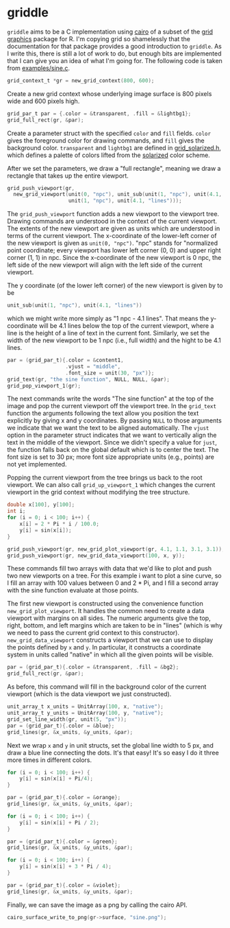 griddle
=======

`griddle` aims to be a C implementation using [cairo](http://cairographics.org/) of a subset of the [grid graphics](http://www.stat.auckland.ac.nz/~paul/grid/grid.html) package for R. I'm copying grid so shamelessly that the documentation for that package provides a good introduction to `griddle`. As I write this, there is still a lot of work to do, but enough bits are implemented that I can give you an idea of what I'm going for. The following code is taken from [examples/sine.c](https://github.com/jotok/griddle/blob/master/examples/sine.c).

```c
grid_context_t *gr = new_grid_context(800, 600);
```

Create a new grid context whose underlying image surface is 800 pixels wide and 600 pixels high.

```c
grid_par_t par = {.color = &transparent, .fill = &lightbg1};
grid_full_rect(gr, &par);
```

Create a parameter struct with the specified `color` and `fill` fields. `color` gives the foreground color for drawing commands, and `fill` gives the background color. `transparent` and `lightbg1` are defined in [grid\_solarized.h](https://github.com/jotok/griddle/blob/master/grid_solarized.h), which defines a palette of colors lifted from the [solarized](http://ethanschoonover.com/solarized) color scheme.

After we set the parameters, we draw a "full rectangle", meaning we draw a rectangle that takes up the entire viewport.

```c
grid_push_viewport(gr,
  new_grid_viewport(unit(0, "npc"), unit_sub(unit(1, "npc"), unit(4.1, "lines")),
                    unit(1, "npc"), unit(4.1, "lines")));
```

The `grid_push_viewport` function adds a new viewport to the viewport tree. Drawing commands are understood in the context of the current viewport. The extents of the new viewport are given as units which are understood in terms of the current viewport. The x-coordinate of the lower-left corner of the new viewport is given as `unit(0, "npc")`. "npc" stands for "normalized point coordinate; every viewport has lower left corner (0, 0) and upper right corner (1, 1) in npc. Since the x-coordinate of the new viewport is 0 npc, the left side of the new viewport will align with the left side of the current viewport.

The y coordinate (of the lower left corner) of the new viewport is given by to be

```c
unit_sub(unit(1, "npc"), unit(4.1, "lines"))
```

which we might write more simply as "1 npc - 4.1 lines". That means the y-coordinate will be 4.1 lines below the top of the current viewport, where a line is the height of a line of text in the current font. Similarly, we set the width of the new viewport to be 1 npc (i.e., full width) and the hight to be 4.1 lines.

```c
par = (grid_par_t){.color = &content1, 
                   .vjust = "middle", 
                   .font_size = unit(30, "px")};
grid_text(gr, "the sine function", NULL, NULL, &par);
grid_pop_viewport_1(gr);
```

The next commands write the words "The sine function" at the top of the image and pop the current viewport off the viewport tree. In the `grid_text` function the arguments following the text allow you position the text explicitly by giving x and y coordinates. By passing `NULL` to those arguments we indicate that we want the text to be aligned automatically. The `vjust` option in the parameter struct indicates that we want to vertically align the text in the middle of the viewport. Since we didn't specify a value for `just`, the function falls back on the global default which is to center the text. The font size is set to 30 px; more font size appropriate units (e.g., points) are not yet implemented.

Popping the current viewport from the tree brings us back to the root viewport. We can also call `grid_up_viewport_1` which changes the current viewport in the grid context without modifying the tree structure.

```c
double x[100], y[100];
int i;
for (i = 0; i < 100; i++) {
    x[i] = 2 * Pi * i / 100.0;
    y[i] = sin(x[i]);
}

grid_push_viewport(gr, new_grid_plot_viewport(gr, 4.1, 1.1, 3.1, 3.1));
grid_push_viewport(gr, new_grid_data_viewport(100, x, y));
```

These commands fill two arrays with data that we'd like to plot and push two new viewports on a tree. For this example i want to plot a sine curve, so I fill an array with 100 values between 0 and 2 * Pi, and I fill a second array with the sine function evaluate at those points.

The first new viewport is constructed using the convenience function `new_grid_plot_viewport`. It handles the common need to create a data viewport with margins on all sides. The numeric arguments give the top, right, bottom, and left margins which are taken to be in "lines" (which is why we need to pass the current grid context to this constructor). `new_grid_data_viewport` constructs a viewport that we can use to display the points defined by `x` and `y`. In particular, it constructs a coordinate system in units called "native" in which all the given points will be visible.

```c
par = (grid_par_t){.color = &transparent, .fill = &bg2};
grid_full_rect(gr, &par);
```

As before, this command will fill in the background color of the current viewport (which is the data viewport we just constructed).

```c
unit_array_t x_units = UnitArray(100, x, "native");
unit_array_t y_units = UnitArray(100, y, "native");
grid_set_line_width(gr, unit(5, "px"));
par = (grid_par_t){.color = &blue};
grid_lines(gr, &x_units, &y_units, &par);
```

Next we wrap `x` and `y` in unit structs, set the global line width to 5 px, and draw a blue line connecting the dots. It's that easy! It's so easy I do it three more times in different colors.

```c
for (i = 0; i < 100; i++) {
    y[i] = sin(x[i] + Pi/4);
}

par = (grid_par_t){.color = &orange};
grid_lines(gr, &x_units, &y_units, &par);

for (i = 0; i < 100; i++) {
    y[i] = sin(x[i] + Pi / 2);
}

par = (grid_par_t){.color = &green};
grid_lines(gr, &x_units, &y_units, &par);

for (i = 0; i < 100; i++) {
    y[i] = sin(x[i] + 3 * Pi / 4);
}

par = (grid_par_t){.color = &violet};
grid_lines(gr, &x_units, &y_units, &par);
```

Finally, we can save the image as a png by calling the cairo API.

```c
cairo_surface_write_to_png(gr->surface, "sine.png");
```
